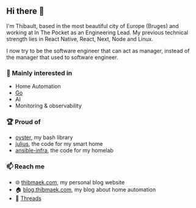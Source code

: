 ## Hi there 👋

I'm Thibault, based in the most beautiful city of Europe (Bruges) and working at In The Pocket as an Engineering Lead.
My previous technical strength lies in React Native, React, Next, Node and Linux.

I now try to be the software engineer that can act as manager, instead of the manager that used to software engineer.

### 🌱 Mainly interested in
- Home Automation
- [Go](https://github.com/thibmaek?tab=repositories&q=&type=&language=go&sort=)
- AI
- Monitoring & observability

### 🏆 Proud of
- [oyster](https://github.com/thibmaek/oyster), my bash library
- [julius](https://github.com/thibmaek/julius), the code for my smart home
- [ansible-infra](https://github.com/thibmaek/ansible-infra), the code for my homelab

### 📫 Reach me

- 🌐 [thibmaek.com](https://thibmaek.com), my personal blog website
- 🏠 [blog.thibmaek.com](https://blog.thibmaek.com), my blog about home automation
- 🧵 [Threads](https://www.threads.net/@thibmaek)
